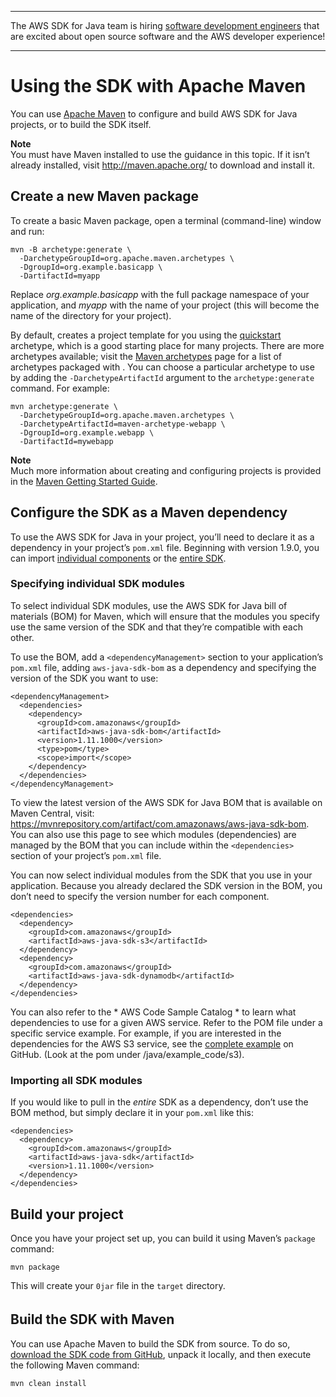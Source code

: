 --------

The AWS SDK for Java team is hiring [software development engineers](https://github.com/aws/aws-sdk-java-v2/issues/3156) that are excited about open source software and the AWS developer experience\!

--------

# Using the SDK with Apache Maven<a name="setup-project-maven"></a>

You can use [Apache Maven](https://maven.apache.org/) to configure and build AWS SDK for Java projects, or to build the SDK itself\.

**Note**  
You must have Maven installed to use the guidance in this topic\. If it isn’t already installed, visit [http://maven\.apache\.org/](http://maven.apache.org/) to download and install it\.

## Create a new Maven package<a name="create-a-new-maven-package"></a>

To create a basic Maven package, open a terminal \(command\-line\) window and run:

```
mvn -B archetype:generate \
  -DarchetypeGroupId=org.apache.maven.archetypes \
  -DgroupId=org.example.basicapp \
  -DartifactId=myapp
```

Replace *org\.example\.basicapp* with the full package namespace of your application, and *myapp* with the name of your project \(this will become the name of the directory for your project\)\.

By default, creates a project template for you using the [quickstart](http://maven.apache.org/archetypes/maven-archetype-quickstart/) archetype, which is a good starting place for many projects\. There are more archetypes available; visit the [Maven archetypes](https://maven.apache.org/archetypes/index.html) page for a list of archetypes packaged with \. You can choose a particular archetype to use by adding the `-DarchetypeArtifactId` argument to the `archetype:generate` command\. For example:

```
mvn archetype:generate \
  -DarchetypeGroupId=org.apache.maven.archetypes \
  -DarchetypeArtifactId=maven-archetype-webapp \
  -DgroupId=org.example.webapp \
  -DartifactId=mywebapp
```

**Note**  
Much more information about creating and configuring projects is provided in the [Maven Getting Started Guide](https://maven.apache.org/guides/getting-started/)\.

## Configure the SDK as a Maven dependency<a name="configuring-maven"></a>

To use the AWS SDK for Java in your project, you’ll need to declare it as a dependency in your project’s `pom.xml` file\. Beginning with version 1\.9\.0, you can import [individual components](#configuring-maven-individual-components) or the [entire SDK](#configuring-maven-entire-sdk)\.

### Specifying individual SDK modules<a name="configuring-maven-individual-components"></a>

To select individual SDK modules, use the AWS SDK for Java bill of materials \(BOM\) for Maven, which will ensure that the modules you specify use the same version of the SDK and that they’re compatible with each other\.

To use the BOM, add a `<dependencyManagement>` section to your application’s `pom.xml` file, adding `aws-java-sdk-bom` as a dependency and specifying the version of the SDK you want to use:

```
<dependencyManagement>
  <dependencies>
    <dependency>
      <groupId>com.amazonaws</groupId>
      <artifactId>aws-java-sdk-bom</artifactId>
      <version>1.11.1000</version>
      <type>pom</type>
      <scope>import</scope>
    </dependency>
  </dependencies>
</dependencyManagement>
```

To view the latest version of the AWS SDK for Java BOM that is available on Maven Central, visit: [https://mvnrepository\.com/artifact/com\.amazonaws/aws\-java\-sdk\-bom](https://mvnrepository.com/artifact/com.amazonaws/aws-java-sdk-bom)\. You can also use this page to see which modules \(dependencies\) are managed by the BOM that you can include within the `<dependencies>` section of your project’s `pom.xml` file\.

You can now select individual modules from the SDK that you use in your application\. Because you already declared the SDK version in the BOM, you don’t need to specify the version number for each component\.

```
<dependencies>
  <dependency>
    <groupId>com.amazonaws</groupId>
    <artifactId>aws-java-sdk-s3</artifactId>
  </dependency>
  <dependency>
    <groupId>com.amazonaws</groupId>
    <artifactId>aws-java-sdk-dynamodb</artifactId>
  </dependency>
</dependencies>
```

You can also refer to the * AWS Code Sample Catalog * to learn what dependencies to use for a given AWS service\. Refer to the POM file under a specific service example\. For example, if you are interested in the dependencies for the AWS S3 service, see the [complete example](https://github.com/awsdocs/aws-doc-sdk-examples/blob/master/java/example_code/s3/src/main/java/aws/example/s3/GetAcl.java) on GitHub\. \(Look at the pom under /java/example\_code/s3\)\.

### Importing all SDK modules<a name="configuring-maven-entire-sdk"></a>

If you would like to pull in the *entire* SDK as a dependency, don’t use the BOM method, but simply declare it in your `pom.xml` like this:

```
<dependencies>
  <dependency>
    <groupId>com.amazonaws</groupId>
    <artifactId>aws-java-sdk</artifactId>
    <version>1.11.1000</version>
  </dependency>
</dependencies>
```

## Build your project<a name="build-your-project"></a>

Once you have your project set up, you can build it using Maven’s `package` command:

```
mvn package
```

This will create your `0jar` file in the `target` directory\.

## Build the SDK with Maven<a name="building-with-maven"></a>

You can use Apache Maven to build the SDK from source\. To do so, [download the SDK code from GitHub](https://github.com/aws/aws-sdk-java), unpack it locally, and then execute the following Maven command:

```
mvn clean install
```